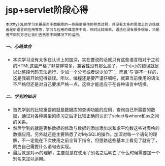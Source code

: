 # jsp+servlet阶段心得
    本次MySQL的学习主要是对于数据库的一些简单操作的熟悉过程，并没有太多的思维上的训练或者是新语言的应用等等，学习与应用的难度并不高，相对比较简单，语法也没有很多很杂，只是用不同的方法让我们去熟悉不同情况下的运用。
##### 一、心路体会
* 本次学习没有太多在认识上的加深，实在要说的话就只有这些语言相对于之前的HTML这些严格了非常非常多，兼容性没有那么高了，一个小小的错误就足以让整段代码无法运行，少加一个分号或者说少加了``，而且`与'是不一样的，这是我最开始犯得错误。所以，编程还是要严谨仔细吧，就算当前使用的语法不严格但还是对自己要求严格一点，这样才能适应于在各种语言中切换。
##### 二、学到的知识
* 首先学到的比较重要的就是数据库的查询功能的应用，查询自己所需要的数据，通过对各种类型的练习之后才比较正确的认识了select与where和as之间的关系。
* 然后学到的就是表格数据的修改与数据的添加添加求和求平均数这些对表格的数据应用。另外就还是主要熟悉了对MySQL的操作，加深对每一个语句的理解，不一定能在下次使用之前全背下指令，但思路这些基本上看见了就有了，明白自己需要什么语句去实现。
* 最后就是对as的理解，主要就是在使用了别名之后明白了什么时候需要加一个别名来加以运用。